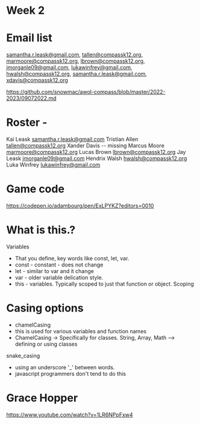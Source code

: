 # Week 2

# Email list
samantha.r.leask@gmail.com, tallen@compassk12.org, marmoore@compassk12.org, lbrown@compassk12.org, jmorganle09@gmail.com, lukawinfrey@gmail.com, hwalsh@compassk12.org, samantha.r.leask@gmail.com, xdavis@compassk12.org 


https://github.com/snowmac/awol-compass/blob/master/2022-2023/09072022.md

# Roster -
Kai Leask samantha.r.leask@gmail.com
Tristian Allen tallen@compassk12.org
Xander Davis -- missing
Marcus Moore marmoore@compassk12.org
Lucas Brown lbrown@compassk12.org
Jay Leask jmorganle09@gmail.com
Hendrix Walsh hwalsh@compassk12.org
Luka Winfrey lukawinfrey@gmail.com

# Game code
https://codepen.io/adambourg/pen/ExLPYKZ?editors=0010 

# What is this.? 

Variables
* That you define, key words like const, let, var. 
* const - constant - does not change 
* let - similar to var and it change 
* var - older variable delication style. 
* this - variables. Typically scoped to just that function or object. Scoping

# Casing options

* chamelCasing
*   this is used for various variables and function names
*   ChamelCasing -> Specifically for classes. String, Array, Math --> defining or using classes

snake_casing
* using an underscore '_' between words. 
* javascript programmers don't tend to do this

# Grace Hopper
https://www.youtube.com/watch?v=1LR6NPpFxw4 
